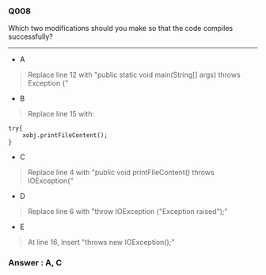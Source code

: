 ### Q008

Which two modifications should you make so that the code compiles successfully?

---

* A  
> Replace line 12 with "public static void main(String[] args) throws Exception {"  

* B  
> Replace line 15 with:  
<pre><code>try{
	xobj.printFileContent();
}</code></pre>  

* C  
> Replace line 4 with "public void printFIleContent() throws IOException{"  

* D  
> Replace line 6 with "throw IOException ("Exception raised");"  

* E  
> At line 16, Insert "throws new IOException();"  


### Answer : A, C